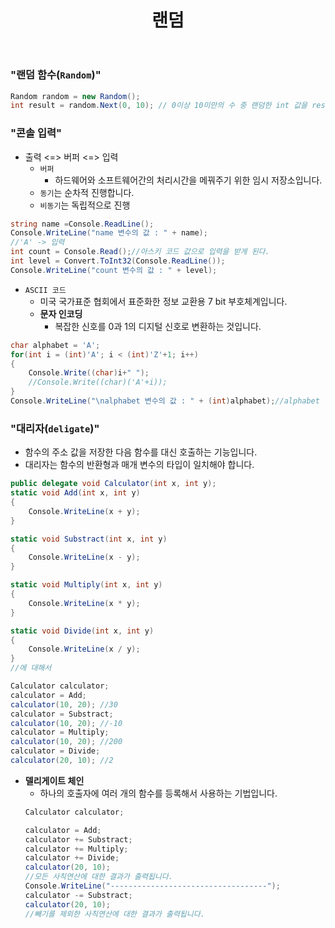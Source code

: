 ﻿---
layout: simple
title: "랜덤"
---

### "랜덤 함수(`Random`)"
```csharp
Random random = new Random();
int result = random.Next(0, 10); // 0이상 10미만의 수 중 랜덤한 int 값을 result에 할당합니다.
```

### "콘솔 입력"
- 출력 <=> 버퍼 <=> 입력
  - `버퍼`
    - 하드웨어와 소프트웨어간의 처리시간을 메꿔주기 위한 임시 저장소입니다.
  - `동기`는 순차적 진행합니다.
  - `비동기`는 독립적으로 진행
```csharp
string name =Console.ReadLine();
Console.WriteLine("name 변수의 값 : " + name);
//'A' -> 입력
int count = Console.Read();//아스키 코드 값으로 입력을 받게 된다.
int level = Convert.ToInt32(Console.ReadLine());
Console.WriteLine("count 변수의 값 : " + level);
```
- `ASCII 코드`
  - 미국 국가표준 협회에서 표준화한 정보 교환용 7 bit 부호체계입니다.
  - **문자 인코딩**
    - 복잡한 신호를 0과 1의 디지털 신호로 변환하는 것입니다.
```csharp
char alphabet = 'A';
for(int i = (int)'A'; i < (int)'Z'+1; i++)
{
    Console.Write((char)i+" ");
    //Console.Write((char)('A'+i));
}
Console.WriteLine("\nalphabet 변수의 값 : " + (int)alphabet);//alphabet 변수의 값 : 65
```

### "대리자(`deligate`)"
- 함수의 주소 값을 저장한 다음 함수를 대신 호출하는 기능입니다.
- 대리자는 함수의 반환형과 매개 변수의 타입이 일치해야 합니다.
```csharp
public delegate void Calculator(int x, int y);
static void Add(int x, int y)
{
    Console.WriteLine(x + y);
}

static void Substract(int x, int y)
{
    Console.WriteLine(x - y);
}

static void Multiply(int x, int y)
{
    Console.WriteLine(x * y);
}

static void Divide(int x, int y)
{
    Console.WriteLine(x / y);
}
//에 대해서

Calculator calculator;
calculator = Add;
calculator(10, 20); //30
calculator = Substract;
calculator(10, 20); //-10
calculator = Multiply;
calculator(10, 20); //200
calculator = Divide;
calculator(20, 10); //2
```
- **델리게이트 체인**
  - 하나의 호출자에 여러 개의 함수를 등록해서 사용하는 기법입니다.
  ```csharp
  Calculator calculator;
  
  calculator = Add;
  calculator += Substract;
  calculator += Multiply; 
  calculator += Divide;
  calculator(20, 10);
  //모든 사칙연산에 대한 결과가 출력됩니다.
  Console.WriteLine("-----------------------------------");
  calculator -= Substract;
  calculator(20, 10);
  //빼기를 제외한 사칙연산에 대한 결과가 출력됩니다.
  ```
